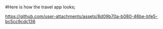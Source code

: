 #Here is how the travel app looks;

https://github.com/user-attachments/assets/8d09b70a-b080-46be-bfe5-bc5cc9cdc136


